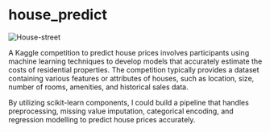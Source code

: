 # house_predict

![House-street](https://github.com/chrisjcroall/house_predict/assets/126267745/d5e19686-e1ad-46e2-97e7-aecb7275f3cb)

A Kaggle competition to predict house prices involves participants using machine learning techniques to develop models that accurately estimate the costs of residential properties. The competition typically provides a dataset containing various features or attributes of houses, such as location, size, number of rooms, amenities, and historical sales data.

By utilizing scikit-learn components, I could build a pipeline that handles preprocessing, missing value imputation, categorical encoding, and regression modelling to predict house prices accurately.
